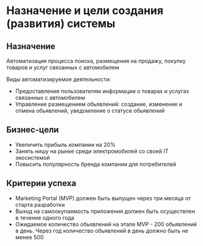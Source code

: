 # Назначение и цели создания (развития) системы

## Назначение

Автоматизация процесса поиска, размещения на продажу, покупку товаров и услуг связанных с автомобилем

Виды автоматизируемое деятельности:

- Предоставление пользователям информации о товарах и услугах связанных с автомобилем
- Управление размещением обьявлений: создание, изменение и отмена обьявлений, уведомление о статусе обьявлений

## Бизнес-цели

- Увеличить прибыль компании на 20%
- Занять нишу на рынке среди электромобилей со своей IT экосистемой
- Повысить популярность бренда компании для потребителей

## Критерии успеха

- Marketing Portal (MVP) должен быть выпущен через три месяца от старта разработки
- Выход на самоокупаемость приложения должен быть осуществлен в течение одного года
- Ожидаемое количество обьявлений на этапе MVP - 200 обьявлений в день. Через год количество обьявлений в день должно быть не менее 500